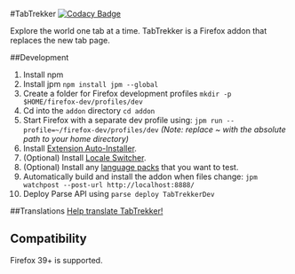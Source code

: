#TabTrekker
[![Codacy Badge](https://api.codacy.com/project/badge/grade/558c8d1d8ddc419fa5fa501558288155)](https://www.codacy.com/app/gowong/tabtrekker)

Explore the world one tab at a time.
TabTrekker is a Firefox addon that replaces the new tab page.

##Development
1. Install npm
1. Install jpm `npm install jpm --global`
1. Create a folder for Firefox development profiles `mkdir -p $HOME/firefox-dev/profiles/dev`
1. Cd into the `addon` directory `cd addon`
1. Start Firefox with a separate dev profile using: `jpm run --profile=~/firefox-dev/profiles/dev` *(Note: replace ~ with the absolute path to your home directory)*
1. Install [Extension Auto-Installer](https://addons.mozilla.org/en-US/firefox/addon/autoinstaller/).
1. (Optional) Install [Locale Switcher](https://addons.mozilla.org/en-US/firefox/addon/locale-switcher/).
1. (Optional) Install any [language packs](https://addons.mozilla.org/en-US/firefox/language-tools/) that you want to test.
1. Automatically build and install the addon when files change: `jpm watchpost --post-url http://localhost:8888/`
1. Deploy Parse API using `parse deploy TabTrekkerDev`

##Translations
[Help translate TabTrekker!](https://gowong.oneskyapp.com/collaboration/project?id=47644)

## Compatibility
Firefox 39+ is supported.
